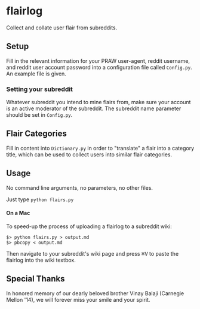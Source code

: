 # flairlog
Collect and collate user flair from subreddits.

## Setup
Fill in the relevant information for your PRAW user-agent, reddit username, and reddit user account password into a configuration file called `Config.py`. An example file is given.

### Setting your subreddit
Whatever subreddit you intend to mine flairs from, make sure your account is an active moderator of the subreddit. The subreddit name parameter should be set in `Config.py`.

## Flair Categories
Fill in content into `Dictionary.py` in order to "translate" a flair into a category title, which can be used to collect users into similar flair categories.

## Usage
No command line arguments, no parameters, no other files.

Just type `python flairs.py`

#### On a Mac

To speed-up the process of uploading a flairlog to a subreddit wiki:

    $> python flairs.py > output.md
    $> pbcopy < output.md

Then navigate to your subreddit's wiki page and press <kbd>⌘</kbd><kbd>V</kbd> to paste the flairlog into the wiki textbox.

## Special Thanks

In honored memory of our dearly beloved brother Vinay Balaji (Carnegie Mellon '14), we will forever miss your smile and your spirit.
